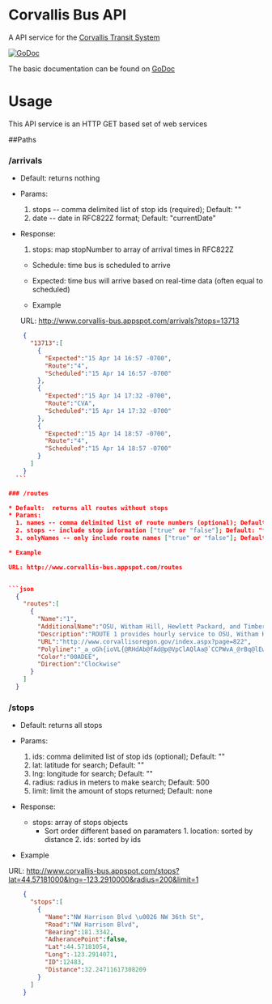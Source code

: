 Corvallis Bus API
=============

A API service for the [Corvallis Transit System](www.corvallistransit.com)

[![GoDoc](https://godoc.org/github.com/OSU-App-Club/corvallis-bus-server?status.png)](https://godoc.org/github.com/OSU-App-Club/corvallis-bus-server)

The basic documentation can be found on [GoDoc](http://godoc.org/github.com/OSU-App-Club/corvallis-bus-server)


# Usage

This API service is an HTTP GET based set of web services


##Paths

### /arrivals

  * Default: returns nothing
  * Params:
    1. stops -- comma delimited list of stop ids (required); Default: ""
    2. date -- date in RFC822Z format; Default: "currentDate"

  * Response:
    1. stops: map stopNumber to array of arrival times in RFC822Z
      * Schedule: time bus is scheduled to arrive
      * Expected: time bus will arrive based on real-time data (often equal to scheduled)

    * Example

    URL: http://www.corvallis-bus.appspot.com/arrivals?stops=13713


  ```json
      {
        "13713":[
          {
            "Expected":"15 Apr 14 16:57 -0700",
            "Route":"4",
            "Scheduled":"15 Apr 14 16:57 -0700"
          },
          {
            "Expected":"15 Apr 14 17:32 -0700",
            "Route":"CVA",
            "Scheduled":"15 Apr 14 17:32 -0700"
          },
          {
            "Expected":"15 Apr 14 18:57 -0700",
            "Route":"4",
            "Scheduled":"15 Apr 14 18:57 -0700"
          }
        ]
      }
    ```

### /routes

  * Default:  returns all routes without stops
  * Params:
    1. names -- comma delimited list of route numbers (optional); Default: ""
    2. stops -- include stop information ["true" or "false"]; Default: "false"
    3. onlyNames -- only include route names ["true" or "false"]; Default: "false"

  * Example

  URL: http://www.corvallis-bus.appspot.com/routes


  ```json
    {
      "routes":[
        {
          "Name":"1",
          "AdditionalName":"OSU, Witham Hill, Hewlett Packard, and Timberhill Shopping Center",
          "Description":"ROUTE 1 provides hourly service to OSU, Witham Hill, Hewlett Packard \u0026 Timberhill Shopping Center  (Equipped with a wheelchair lift.  A bicycle rack is available on a first-come, first-served basis.)",
          "URL":"http://www.corvallisoregon.gov/index.aspx?page=822",
          "Polyline":"_a_oGh{ioVL{@RHdAb@fAd@p@VpClAQlAa@`CCPWvA_@rBq@lEw@xE}@c@_CcAiEgBIj@QdAYfBo@lEm@zDo@vDKn@c@nCm@zDo@zDMx@a@hC{@~Fy@|FGj@CPk@nEo@nEO\\a@j@i@n@{@dAcA~AyBrCUXo@v@iB`CYf@?l@?\\?jD?T@`E?nE@bE?^FhD?p@?DGpC@xE}@?cC@}D?{@?k@@eABS?gB?sA@eB?{EB_A?{D@uAtBCDKLoDzFKNyC|EGLgBxCc@r@k@|@aBbCw@hAs@x@]`@wApAiClC_A`As@p@_B`BiCjCSTIF}DzD}@|@mAlAq@j@u@b@w@R??{@DcA@s@K]GKGOE[QWSq@s@Yg@EGKMUY_@c@[_@i@g@UU_@ScAi@OGi@MYAWFULMRoAfCu@dBOVU`@WZGFa@^s@NaAHAiA@}@Bo@P}ALw@XkBN{@d@yCHs@JwABaA@m@@eL?_I@_L?wHAqAGuBCk@GaAIwAGuB?i@?aCDeBHuBPiFJaGB}C@iC?qG?w@@uAHaAL}@RcA\\eAn@kCNcAPsBDuB?yAM}AQ_BUqA[iAo@uB_@mAYaAUw@[gAScAUcBIuACyAAcC?qB@wA?qA?uAGeBCq@AuU?m@BqAB_AFoBL}AJoADo@Bs@?gAEmBGy@QmAO_AKs@Iy@CYCa@Eq@Cq@CuB?oAEgECuD?mE?aCBk@H{@Jo@z@cEXy@d@uAPcANmA@m@AcBA}JBo@Ju@X}AV_Aj@_BrD{Iz@mBX_@PIj@Kh@Hj@\\^l@|AdD^f@@BXXZJZFfA@pAGt@Br@Np@TxCnBfFhEp@ZVcAB_@@aHpA??{DIWOMOCM@OLIRA`@@~CA`HC^WbAq@[gFiEk@a@mBmAq@Us@Ou@CqAF@zC?zABbC?bDDfJBjDFlIDtH@~@?~E?dBeGsCo@[_DwAqDaB}EyB{CwAKn@Iz@Cj@?`C?vA?tBBtDDfE?nABtBBp@Dp@B`@BXHx@Jr@N~@PlAFx@DlB?fACr@En@KnAM|AGnBC~@CpA?l@@tB?~QBp@FdB?tA?pAAvA?pB@bCBxAHtATbB~Ag@DAn@Mp@E`AFlBn@lCxBnAt@x@~@d@fAJ`@NvAEvGHnCw@?sEAQ@w@Hu@Lc@FOBSDEtBQrBObAo@jC]dASbAM|@I`A?b@Ap@?v@?pGAhCC|C_A?k@Lk@Zi@f@]v@yAvEg@zAwA~D[r@w@jAs@r@u@h@}@^^dCh@|DTdBL`ARzBBd@NnCHzBBtB@vAj@CXHdA\\`@Nf@T`AZ~@HlAC`B??~H?|HAfBAl@C`AKvAIr@e@xCOz@g@bDQ|ACn@A|@@hA`AIr@O`@_@^c@Ta@NWt@eBZm@r@yALSTMVGX@h@LrAp@^RTTh@f@Z^^b@TXj@|@p@r@VRZPZL\\Fr@JbAAz@Ev@St@c@p@k@Z[p@q@zFyF\\]hCkC~AaBrBsBf@i@`BcBvAqApA{Av@iA`BcCj@}@jCmEFMt@mAbBoCzDkGNStAuBzFAz@AdGAzDAR?dACfBA|D?`EA?_BAyBFwC?q@GiD?_@AcE?oEAaE?U?iE?m@Xg@`AoAf@q@n@w@nCmDbA_BdBuB`@k@N]n@oEn@aFFk@x@}Fz@_Gn@cEn@{Dl@{Dn@_En@wDTwAVcBn@mEXgBZqBt@sEv@sEn@gE@EBMN{@j@ITyA",
          "Color":"00ADEE",
          "Direction":"Clockwise"
        }
      ]
    }
  ```

### /stops

  * Default:  returns all stops
  * Params:
    1. ids: comma delimited list of stop ids (optional); Default: ""
    2. lat: latitude for search; Default: ""
    3. lng: longitude for search; Default: ""
    4. radius: radius in meters to make search; Default: 500
    5. limit: limit the amount of stops returned; Default: none

  * Response:
    * stops: array of stops objects
        *  Sort order different based on paramaters
          1. location: sorted by distance
          2. ids: sorted by ids


  * Example

  URL: http://www.corvallis-bus.appspot.com/stops?lat=44.57181000&lng=-123.2910000&radius=200&limit=1


  ```json
      {
        "stops":[
          {
            "Name":"NW Harrison Blvd \u0026 NW 36th St",
            "Road":"NW Harrison Blvd",
            "Bearing":181.3342,
            "AdherancePoint":false,
            "Lat":44.57181054,
            "Long":-123.2914071,
            "ID":12483,
            "Distance":32.24711617308209
          }
        ]
      }
  ```
